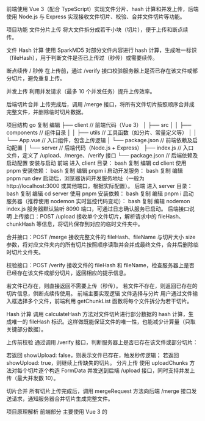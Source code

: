 前端使用 Vue 3（配合 TypeScript）实现文件分片、hash 计算和并发上传，后端使用 Node.js 与 Express 实现接收文件切片、校验、合并文件切片等功能。

项目功能
文件分片上传
将大文件拆分成若干小块（切片），便于上传和断点续传。

文件 Hash 计算
使用 SparkMD5 对部分文件内容进行 hash 计算，生成唯一标识（fileHash），用于判断文件是否已上传过（秒传）或需要续传。

断点续传 / 秒传
在上传前，通过 /verify 接口校验服务器上是否已存在该文件或部分切片，避免重复上传。

并发上传
利用并发请求（最多 10 个并发任务）提升上传效率。

后端切片合并
上传完成后，调用 /merge 接口，将所有文件切片按照顺序合并成完整文件，并删除临时切片数据。

项目结构
go
复制
编辑
├── client                 // 前端代码（Vue 3）
│   ├── src
│   │   ├── components    // 组件目录
│   │   ├── utils         // 工具函数（如分片、常量定义等）
│   │   └── App.vue       // 入口组件，包含上传逻辑
│   └── package.json      // 前端依赖及启动配置
│
└── server                 // 后端代码（Node.js + Express）
    ├── index.js         // 入口文件，定义了 /upload、/merge、/verify 接口
    └── package.json     // 后端依赖及启动配置
安装与启动
前端
进入 client 目录：
bash
复制
编辑
cd client
使用 pnpm 安装依赖：
bash
复制
编辑
pnpm i
启动开发服务：
bash
复制
编辑
pnpm run dev
启动后，浏览器访问开发服务地址（一般为 http://localhost:3000 或其他端口，根据实际配置）。
后端
进入 server 目录：
bash
复制
编辑
cd server
使用 pnpm 安装依赖：
bash
复制
编辑
pnpm i
启动服务器（推荐使用 nodemon 实时监控代码变动）：
bash
复制
编辑
nodemon index.js
服务器默认监听 8090 端口，可通过日志确认服务已启动。
后端接口说明
上传接口：POST /upload
接收单个文件切片，解析请求中的 fileHash、chunkHash 等信息，将切片保存到对应的临时文件夹中。

合并接口：POST /merge
接收完整文件的 fileHash、fileName 与切片大小 size 参数，将对应文件夹内的所有切片按照顺序读取并合并成最终文件，合并后删除临时切片文件夹。

校验接口：POST /verify
接收文件的 fileHash 和 fileName，检查服务器上是否已经存在该文件或部分切片，返回相应的提示信息。

若文件已存在，则直接返回不需要上传（秒传）。
若文件不存在，则返回已存在的切片信息，供断点续传使用。
前端主要实现逻辑
文件选择与分片
用户通过文件输入框选择多个文件，前端利用 getChunkList 函数将每个文件拆分为若干切片。

Hash 计算
调用 calculateHash 方法对文件切片进行部分数据的 hash 计算，生成唯一的 fileHash 标识。这样做既能保证文件的唯一性，也能减少计算量（只取关键部分数据）。

上传前校验
通过调用 /verify 接口，判断服务器上是否已存在该文件或部分切片：

若返回 showUpload: false，则表示文件已存在，触发秒传逻辑；
若返回 showUpload: true，则继续上传缺失的切片。
分片上传
使用 uploadChunks 方法对每个切片逐个构造 FormData 并发送到后端 /upload 接口，同时支持并发上传（最大并发数 10）。

切片合并
所有切片上传完成后，调用 mergeRequest 方法向后端 /merge 接口发送请求，通知服务器合并切片生成完整文件。

项目原理解析
前端部分
主要使用 Vue 3 的 <script setup lang="ts"> 语法编写。通过 SparkMD5 库计算文件 hash，从而实现文件去重与秒传。分片上传逻辑中，通过维护请求池控制并发数，并利用 Promise.all 与 Promise.race 实现任务调度。

后端部分
使用 Express 框架搭建简单服务器，通过 multiparty 解析 multipart/form-data 请求，将上传的切片文件存储到以 fileHash 命名的文件夹内。合并时根据切片名称中包含的序号进行排序，保证切片顺序正确。合并完成后清理临时文件，保证服务器存储空间的有效利用。

注意事项
断点续传
在上传之前的 /verify 请求中，后端会返回已上传的切片列表。实际开发中可根据返回结果只上传缺失的切片，进一步优化上传体验。



性能优化
文件切片大小（通过 CHUNK_SIZE 定义）以及并发请求数可以根据实际场景进行调整，以达到更好的上传效率和服务器负载均衡。

